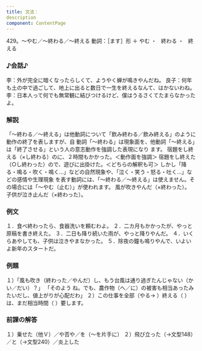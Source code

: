 ```yaml
---
title: 文法：
description
component: ContentPage
---
```



429。～やむ／～終わる／～終える
動詞：［ます］形 ＋ やむ ・
  終わる ・
  終える  
### ♪会話♪
李：外が完全に暗くなったらしくて、ようやく蝉が鳴きやんだね。
良子：何年も土の中で過ごして、地上に出ると数日で一生を終えるなんて、はかないわね。
李：日本人って何でも無常観に結びつけるけど、僕はうるさくてたまらなかったよ。
### 解説
「～終わる／～終える」は他動詞について「飲み終わる／飲み終える」のように動作の終了を表しますが、自 動詞「～終わる」は現象面を、他動詞「～終える」は「終了させる」という人の意志動作を強調した表現になり ます。
宿題をし終える（×し終わる）のに、２時間もかかった。＜動作面を強調＞ 宿題をし終えた（○し終わった）ので、遊びに出掛けた。＜どちらの解釈も可＞
しかし「降る・鳴る・吹く・鳴く…」などの自然現象や、「泣く・笑う・怒る・吐く…」などの感情や生理現象 を表す動詞には、「～終わる／～終える」は使えません。その場合には「～やむ（止む）」が使われます。
風が吹きやんだ（×終わった）。
子供が泣き止んだ（×終わった）。
### 例文
１．食べ終わったら、食器洗いを頼むわよ。
２．二カ月もかかったが、やっと原稿を書き終えた。
３．二日も降り続いた雨が、やっと降りやんだ。
４．いくらあやしても、子供は泣きやまなかった。
５．除夜の鐘も鳴りやんで、いよいよ新年のスタートだ。
### 例題
１）「風も吹き（終わった／やんだ）し、もう台風は通り過ぎたんじゃない（かい／だい）？」 「そのよう ね。でも、農作物（へ／に）の被害も相当あったみたいだし、値上がりが心配だわ」
２）この仕事を全部（やる→ ）終える（ ）は、まだ相当時間（ ）要します。
### 前課の解答
１）乗せた（他Ｖ）／や否や／を（～を片手に）
２）飛び立った（→文型148）／と（→文型240）／炎上した
